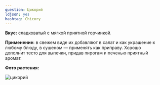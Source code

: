 ```yaml
---
question: Цикорий
ldjson: yes 
hashtag: Chicory
---
```

**Вкус:** сладковатый с мягкой приятной горчинкой.

**Применение:** в свежем виде их добавляют в салат и как украшение к любому блюду, в сушеном — применять как приправу. Хорошо дополнит тесто для выпечки, придав пирогам и печенью приятный аромат. 

**Фото растения:** 

![цикорий](https://user-images.githubusercontent.com/103433101/191546496-fcdb51c2-6b4d-4dba-811b-4e7b0ac8bb84.jpg)


